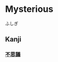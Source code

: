 # Mysterious
ふしぎ
## Kanji
### [不](../Kanji/temp-kanji/不.md)[思](../Kanji/temp-kanji/思.md)[議](../Kanji/kanji-dict/議.md)